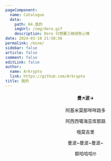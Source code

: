 ```yaml
---
pageComponent: 
  name: Catalogue
  data: 
    path: 04.我的
    imgUrl: /img/doro.gif
    description: Doro 只想要三根绿色心情
date: 2024-03-18 21:50:56
permalink: /mine/
sidebar: false
article: false
comment: false
editLink: false
author: 
  name: Arkrypto
  link: https://github.com/Arkrypto
title: 我的
---
```


<center><h4>曼↗波→</h4></center>

<center>
阿基米莫那咩咩路多

阿西西噶海亚库那路

哦莫吉里

曼波~曼波~曼波~

额哈哈哈🤓

</center>
